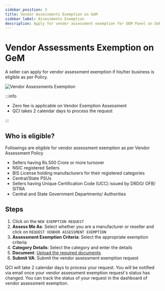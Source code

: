 ```yaml
---
sidebar_position: 3
title: Vendor Assessments Exemption on GeM
sidebar_label: Assessments Exemption
description: Apply for vendor assessment exemption for OEM Panel on GeM (Government e-Marketplace) Portal
---
```


# Vendor Assessments Exemption on GeM
A seller can apply for vendor assessment exemption if his/her business is eligible as per Policy.

![Vendor Assessments Exemption](/img/doc/vendor-assessment-exemption.jpg)

:::info

- Zero fee is applicable on Vendor Exemption Assessment
- QCI takes 2 calendar days to process the request

:::

## Who is eligible?
Followings are eligible for vendor assessment exemption as per Vendor Assessment Policy
- Sellers having Rs.500 Crore or more turnover
- NSIC registered Sellers
- BIS License holding manufacturers for their registered categories
- Central/State PSUs
- Sellers having Unique Certification Code (UCC) issued by DRDO/ OFB/ SITRA
- Central and State Government Departments/ Authorities

## Steps
1. Click on the `NEW EXEMPTION REQUEST`
2. **Assess Me As**: Select whether you are a manufacturer or reseller and click on `REQUEST VENDOR ASSESSMENT EXEMPTION`
3. **Assessment Exemption Criteria**: Select the appropriate exemption criteria
4. **Category Details**: Select the category and enter the details
5. **Document**: [Upload the required documents](assessment-exemption-documents)
6. **Submit VA**: Submit the vendor assessment exemption request

QCI will take 2 calendar days to process your request. You will be notified via email once your vendor assessment exemption request's status has changed. You can track the status of your request in the dashboard of vendor assessment exemption.